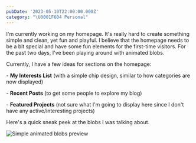 ```yaml
---
pubDate: '2023-05-10T22:00:00.000Z'
category: "\U0001F604 Personal"
---
```


I'm currently working on my homepage. It's really hard to create something simple and clean, yet fun and playful. I believe that the homepage needs to be a bit special and have some fun elements for the first-time visitors. For the past two days, I've been playing around with animated blobs.

Currently, I have a few ideas for sections on the homepage:

\- **My Interests List** (with a simple chip design, similar to how categories are now displayed)

\- **Recent Posts** (to get some people to explore my blog)

\- **Featured Projects** (not sure what I'm going to display here since I don't have any active/interesting projects)

Here's a quick sneak peek at the blobs I was talking about.

![Simple animated blobs preview](</media/Screenshot 2023-05-11 at 20.47.21.png> "Simple animated blobs preview")
